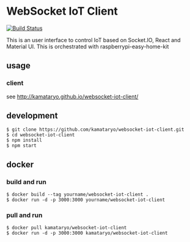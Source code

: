 # WebSocket IoT Client

[![Build Status](https://travis-ci.org/kamataryo/websocket-iot-client.svg?branch=master)](https://travis-ci.org/kamataryo/websocket-iot-client)

This is an user interface to control IoT based on Socket.IO, React and Material UI.
This is orchestrated with raspberrypi-easy-home-kit

## usage

### client

see http://kamataryo.github.io/websocket-iot-client/

## development

```
$ git clone https://github.com/kamataryo/websocket-iot-client.git
$ cd websocket-iot-client
$ npm install
$ npm start
```

## docker

### build and run

```shell
$ docker build --tag yourname/websocket-iot-client .
$ docker run -d -p 3000:3000 yourname/websocket-iot-client
```

### pull and run

```shell
$ docker pull kamataryo/websocket-iot-client
$ docker run -d -p 3000:3000 kamataryo/websocket-iot-client
```
